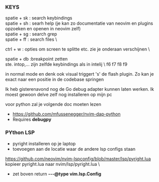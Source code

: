 ### KEYS
spatie + sk : search keybindings \
spatie + sh : searh help  (je kan zo documentatie van neovim en plugins opzoeken en openen in neovim zelf) \
spatie + sg : search grep \
spatie + ff : search files \

ctrl + w : opties om screen te splitte etc. zie je onderaan verschijnen \

spatie + db :breakpoint zetten \
ste. intop,... zijn zelfde keybindings als in intelij \  f6 f7 f8 f9

in normal mode en denk ook visual triggert 's' de flash plugin. Zo kan je exact naar een positie in de codebase springen

Ik heb gisterenavond nog de Go debug adapter kunnen laten werken.
Ik moest gewoon delve zelf nog installeren op mijn pc

voor python zal je volgende doc moeten lezen 
- https://github.com/mfussenegger/nvim-dap-python
- Requires __debugpy__

### PYthon LSP
- pyright installeren op je laptop
- toevoegen aan de locatie waar de andere lsp configs staan

https://github.com/neovim/nvim-lspconfig/blob/master/lsp/pyright.lua \
kopieer pyright.lua naar nvim/lsp/pyright.lua \
- zet boven return __---@type vim.lsp.Config__
